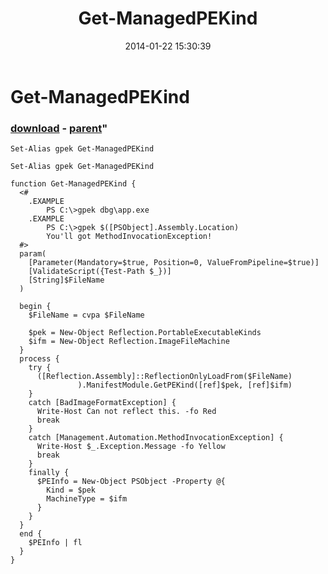 ﻿---
pid:            4832
parent:         4830
children:       
poster:         greg zakharov
title:          Get-ManagedPEKind
date:           2014-01-22 15:30:39
format:         posh
---

# Get-ManagedPEKind

### [download](4832.ps1) - [parent](4830.md)"



```posh
Set-Alias gpek Get-ManagedPEKind

Set-Alias gpek Get-ManagedPEKind

function Get-ManagedPEKind {
  <#
    .EXAMPLE
        PS C:\>gpek dbg\app.exe
    .EXAMPLE
        PS C:\>gpek $([PSObject].Assembly.Location)
        You'll got MethodInvocationException!
  #>
  param(
    [Parameter(Mandatory=$true, Position=0, ValueFromPipeline=$true)]
    [ValidateScript({Test-Path $_})]
    [String]$FileName
  )
  
  begin {
    $FileName = cvpa $FileName
    
    $pek = New-Object Reflection.PortableExecutableKinds
    $ifm = New-Object Reflection.ImageFileMachine
  }
  process {
    try {
      ([Reflection.Assembly]::ReflectionOnlyLoadFrom($FileName)
               ).ManifestModule.GetPEKind([ref]$pek, [ref]$ifm)
    }
    catch [BadImageFormatException] {
      Write-Host Can not reflect this. -fo Red
      break
    }
    catch [Management.Automation.MethodInvocationException] {
      Write-Host $_.Exception.Message -fo Yellow
      break
    }
    finally {
      $PEInfo = New-Object PSObject -Property @{
        Kind = $pek
        MachineType = $ifm
      }
    }
  }
  end {
    $PEInfo | fl
  }
}
```

